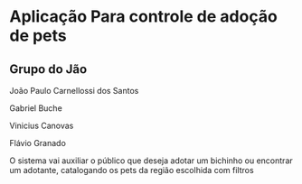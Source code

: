 <h1 strong>Aplicação Para controle de adoção de pets</h1>
<p></p>
<h2 strong>Grupo do Jão</h2>
<p>João Paulo Carnellossi dos Santos</p>
<p>Gabriel Buche</p>
<p>Vinicius Canovas</p>
<p>Flávio Granado</p>
<p></p>
<p strong>O sistema vai auxiliar o público que deseja adotar um bichinho ou encontrar um adotante, catalogando os pets da região escolhida com filtros</p>
